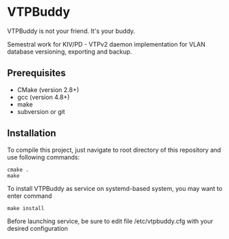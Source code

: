 # VTPBuddy
VTPBuddy is not your friend. It's your buddy.

Semestral work for KIV/PD - VTPv2 daemon implementation for VLAN database versioning, exporting and backup.

## Prerequisites

* CMake (version 2.8+)
* gcc (version 4.8+)
* make
* subversion or git

## Installation

To compile this project, just navigate to root directory of this repository and use following commands:

```
cmake .
make
```

To install VTPBuddy as service on systemd-based system, you may want to enter command

```
make install
```

Before launching service, be sure to edit file /etc/vtpbuddy.cfg with your desired configuration

